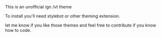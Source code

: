 This is an unofficial ign /vt theme

To install you'll need stylebot or other theming extension.

let me know if you like those themes and feel free to contribute if you know how to code.
